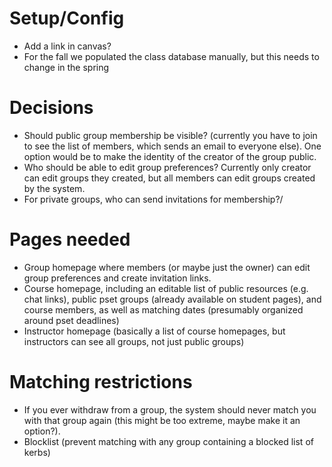 Setup/Config
============

* Add a link in canvas?
* For the fall we populated the class database manually, but this needs to change in the spring

Decisions
=========

* Should public group membership be visible? (currently you have to join to see the list of members, which sends an email to everyone else).  One option would be to make the identity of the creator of the group public.
* Who should be able to edit group preferences?  Currently only creator can edit groups they created, but all members can edit groups created by the system.
* For private groups, who can send invitations for membership?/

Pages needed
=============

* Group homepage where members (or maybe just the owner) can edit group preferences and create invitation links.
* Course homepage, including an editable list of public resources (e.g. chat links), public pset groups (already available on student pages), and course members, as well as matching dates (presumably organized around pset deadlines)
* Instructor homepage (basically a list of course homepages, but instructors can see all groups, not just public groups)

Matching restrictions
=====================

* If you ever withdraw from a group, the system should never match you with that group again (this might be too extreme, maybe make it an option?).
* Blocklist (prevent matching with any group containing a blocked list of kerbs)
